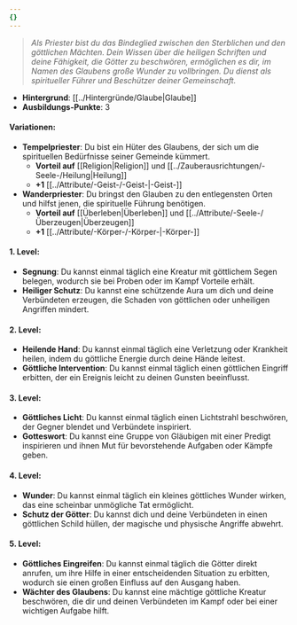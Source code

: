 ```yaml
---
{}
---
```

>*Als Priester bist du das Bindeglied zwischen den Sterblichen und den göttlichen Mächten. Dein Wissen über die heiligen Schriften und deine Fähigkeit, die Götter zu beschwören, ermöglichen es dir, im Namen des Glaubens große Wunder zu vollbringen. Du dienst als spiritueller Führer und Beschützer deiner Gemeinschaft.*  
  
- **Hintergrund**: [[../Hintergründe/Glaube|Glaube]]  
- **Ausbildungs-Punkte**: 3  
  
#### **Variationen:**  
  
- **Tempelpriester**: Du bist ein Hüter des Glaubens, der sich um die spirituellen Bedürfnisse seiner Gemeinde kümmert.  
    - **Vorteil auf** [[Religion|Religion]] und [[../Zauberausrichtungen/-Seele-/Heilung|Heilung]]  
    - **+1** [[../Attribute/-Geist-/-Geist-|-Geist-]]  
- **Wanderpriester**: Du bringst den Glauben zu den entlegensten Orten und hilfst jenen, die spirituelle Führung benötigen.  
    - **Vorteil auf** [[Überleben|Überleben]] und [[../Attribute/-Seele-/Überzeugen|Überzeugen]]  
    - **+1** [[../Attribute/-Körper-/-Körper-|-Körper-]]  
  
#### **1. Level:**  
  
- **Segnung**: Du kannst einmal täglich eine Kreatur mit göttlichem Segen belegen, wodurch sie bei Proben oder im Kampf Vorteile erhält.  
- **Heiliger Schutz**: Du kannst eine schützende Aura um dich und deine Verbündeten erzeugen, die Schaden von göttlichen oder unheiligen Angriffen mindert.  
  
#### **2. Level:**  
  
- **Heilende Hand**: Du kannst einmal täglich eine Verletzung oder Krankheit heilen, indem du göttliche Energie durch deine Hände leitest.  
- **Göttliche Intervention**: Du kannst einmal täglich einen göttlichen Eingriff erbitten, der ein Ereignis leicht zu deinen Gunsten beeinflusst.  
  
#### **3. Level:**  
  
- **Göttliches Licht**: Du kannst einmal täglich einen Lichtstrahl beschwören, der Gegner blendet und Verbündete inspiriert.  
- **Gotteswort**: Du kannst eine Gruppe von Gläubigen mit einer Predigt inspirieren und ihnen Mut für bevorstehende Aufgaben oder Kämpfe geben.  
  
#### **4. Level:**  
  
- **Wunder**: Du kannst einmal täglich ein kleines göttliches Wunder wirken, das eine scheinbar unmögliche Tat ermöglicht.  
- **Schutz der Götter**: Du kannst dich und deine Verbündeten in einen göttlichen Schild hüllen, der magische und physische Angriffe abwehrt.  
  
#### **5. Level:**  
  
- **Göttliches Eingreifen**: Du kannst einmal täglich die Götter direkt anrufen, um ihre Hilfe in einer entscheidenden Situation zu erbitten, wodurch sie einen großen Einfluss auf den Ausgang haben.  
- **Wächter des Glaubens**: Du kannst eine mächtige göttliche Kreatur beschwören, die dir und deinen Verbündeten im Kampf oder bei einer wichtigen Aufgabe hilft.
